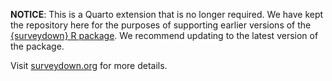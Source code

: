 **NOTICE**: This is a Quarto extension that is no longer required. We have kept the repository here for the purposes of supporting earlier versions of the [{surveydown} R package](https://github.com/surveydown-dev/surveydown). We recommend updating to the latest version of the package.

Visit [surveydown.org](https://surveydown.org/) for more details.